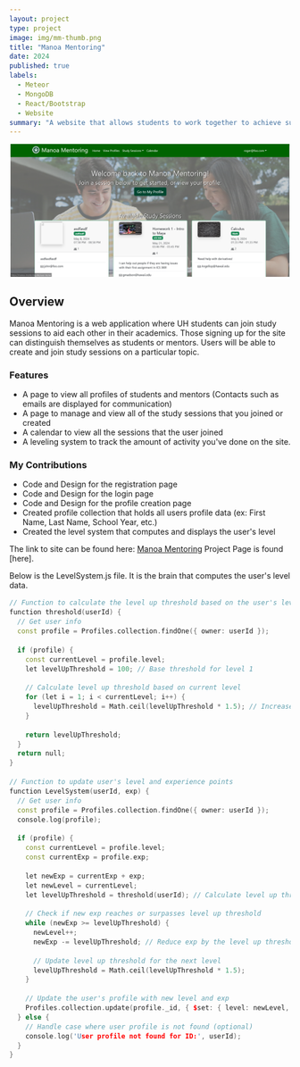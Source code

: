 ```yaml
---
layout: project
type: project
image: img/mm-thumb.png
title: "Manoa Mentoring"
date: 2024
published: true
labels:
  - Meteor
  - MongoDB
  - React/Bootstrap
  - Website
summary: "A website that allows students to work together to achieve success in their academics."
---
```


<p align="center">
  <img width="500px" class="rounded pe-4" src="../img/manoa-mentoring.png">
</p>

## Overview
Manoa Mentoring is a web application where UH students can join study sessions to aid each other in their academics. Those signing up for the site can distinguish themselves as students or mentors. Users will be able to create and join study sessions on a particular topic. 

### Features
- A page to view all profiles of students and mentors (Contacts such as emails are displayed for communication)
- A page to manage and view all of the study sessions that you joined or created
- A calendar to view all the sessions that the user joined
- A leveling system to track the amount of activity you've done on the site. 

### My Contributions
- Code and Design for the registration page
- Code and Design for the login page
- Code and Design for the profile creation page
- Created profile collection that holds all users profile data (ex: First Name, Last Name, School Year, etc.)
- Created the level system that computes and displays the user's level

The link to site can be found here: [Manoa Mentoring](https://manoa-mentoring.site/)
Project Page is found [here].

Below is the LevelSystem.js file. It is the brain that computes the user's level data.
```cpp
// Function to calculate the level up threshold based on the user's level
function threshold(userId) {
  // Get user info
  const profile = Profiles.collection.findOne({ owner: userId });

  if (profile) {
    const currentLevel = profile.level;
    let levelUpThreshold = 100; // Base threshold for level 1

    // Calculate level up threshold based on current level
    for (let i = 1; i < currentLevel; i++) {
      levelUpThreshold = Math.ceil(levelUpThreshold * 1.5); // Increase threshold by 1.5 times
    }

    return levelUpThreshold;
  }
  return null;
}

// Function to update user's level and experience points
function LevelSystem(userId, exp) {
  // Get user info
  const profile = Profiles.collection.findOne({ owner: userId });
  console.log(profile);

  if (profile) {
    const currentLevel = profile.level;
    const currentExp = profile.exp;

    let newExp = currentExp + exp;
    let newLevel = currentLevel;
    let levelUpThreshold = threshold(userId); // Calculate level up threshold using the exported function

    // Check if new exp reaches or surpasses level up threshold
    while (newExp >= levelUpThreshold) {
      newLevel++;
      newExp -= levelUpThreshold; // Reduce exp by the level up threshold

      // Update level up threshold for the next level
      levelUpThreshold = Math.ceil(levelUpThreshold * 1.5);
    }

    // Update the user's profile with new level and exp
    Profiles.collection.update(profile._id, { $set: { level: newLevel, exp: newExp } });
  } else {
    // Handle case where user profile is not found (optional)
    console.log('User profile not found for ID:', userId);
  }
}
```
